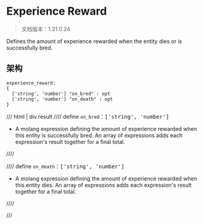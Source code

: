# Experience Reward

> 文档版本：1.21.0.24

Defines the amount of experience rewarded when the entity dies or is successfully bred.

## 架构

```mcschema
experience_reward:
{
  ['string', 'number'] "on_bred" : opt
  ['string', 'number'] "on_death" : opt
}

```

/// html | div.result
//// define
`on_bred`：<samp>['string', 'number']</samp>

- A molang expression defining the amount of experience rewarded when this entity is successfully bred. An array of expressions adds each expression's result together for a final total.


////


//// define
`on_death`：<samp>['string', 'number']</samp>

- A molang expression defining the amount of experience rewarded when this entity dies. An array of expressions adds each expression's result together for a final total.


////


///

